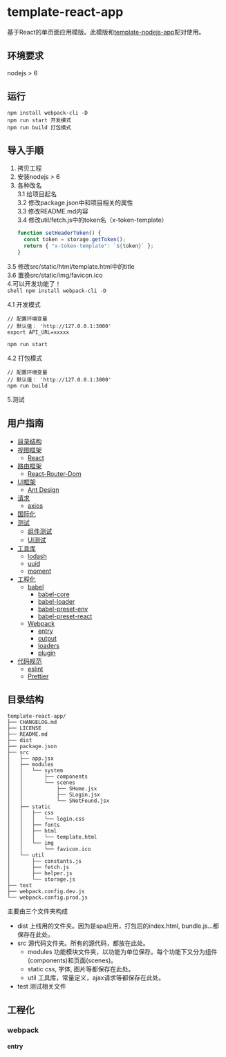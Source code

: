 # template-react-app
基于React的单页面应用模版。此模版和[template-nodejs-app](https://github.com/DreamHi/template-nodejs-app)配对使用。

## 环境要求

nodejs > 6

## 运行

```shell
npm install webpack-cli -D
npm run start 开发模式
npm run build 打包模式
```

## 导入手顺

1. 拷贝工程  
2. 安装nodejs > 6  
3. 各种改名  
3.1 给项目起名  
3.2 修改package.json中和项目相关的属性  
3.3 修改README.md内容  
3.4 修改util/fetch.js中的token名（x-token-template）
    ```js
    function setHeaderToken() {
      const token = storage.getToken();
      return { "x-token-template": `${token}` };
    }
    ```
3.5 修改src/static/html/template.html中的title  
3.6 置换src/static/img/favicon.ico  
4.可以开发功能了！  
    ```shell
    npm install webpack-cli -D
    ```
    
4.1 开发模式  
```shell
// 配置环境变量
// 默认值： 'http://127.0.0.1:3000'
export API_URL=xxxxx

npm run start
```
    
4.2 打包模式  
```shell
// 配置环境变量
// 默认值： 'http://127.0.0.1:3000'
npm run build
``` 

5.测试  

## 用户指南

- [目录结构](#目录结构)
- [视图框架]()
  - [React]()
- [路由框架]()
  - [React-Router-Dom]()
- [UI框架]()
  - [Ant Design]()
- [请求]()
  - [axios]()
- [国际化]()
- [测试]()
  - [组件测试]()
  - [UI测试]()
- [工具库]()
  - [lodash]()
  - [uuid]()
  - [moment]()  
- [工程化]()
  - [babel]()
     - [babel-core]()
     - [babel-loader]()
     - [babel-preset-env]()
     - [babel-preset-react]()
  - [Webpack]()
     - [entry]()
     - [output]()
     - [loaders]()
     - [plugin]()
- [代码规范]()
  - [eslint]()
  - [Prettier]()

## 目录结构

```shell
template-react-app/
├── CHANGELOG.md
├── LICENSE
├── README.md
├── dist
├── package.json
├── src
│   ├── app.jsx
│   ├── modules
│   │   └── system
│   │       ├── components
│   │       └── scenes
│   │           ├── SHome.jsx
│   │           ├── SLogin.jsx
│   │           └── SNotFound.jsx
│   ├── static
│   │   ├── css
│   │   │   └── login.css
│   │   ├── fonts
│   │   ├── html
│   │   │   └── template.html
│   │   └── img
│   │       └── favicon.ico
│   └── util
│       ├── constants.js
│       ├── fetch.js
│       ├── helper.js
│       └── storage.js
├── test
├── webpack.config.dev.js
└── webpack.config.prod.js
```

主要由三个文件夹构成

* dist 上线用的文件夹。因为是spa应用，打包后的index.html, bundle.js...都保存在此处。
* src 源代码文件夹。所有的源代码，都放在此处。
  * modules 功能模块文件夹，以功能为单位保存。每个功能下又分为组件(components)和页面(scenes)。
  * static css, 字体, 图片等都保存在此处。
  * util 工具库，常量定义，ajax请求等都保存在此处。
* test 测试相关文件

## 工程化

### webpack

#### entry


